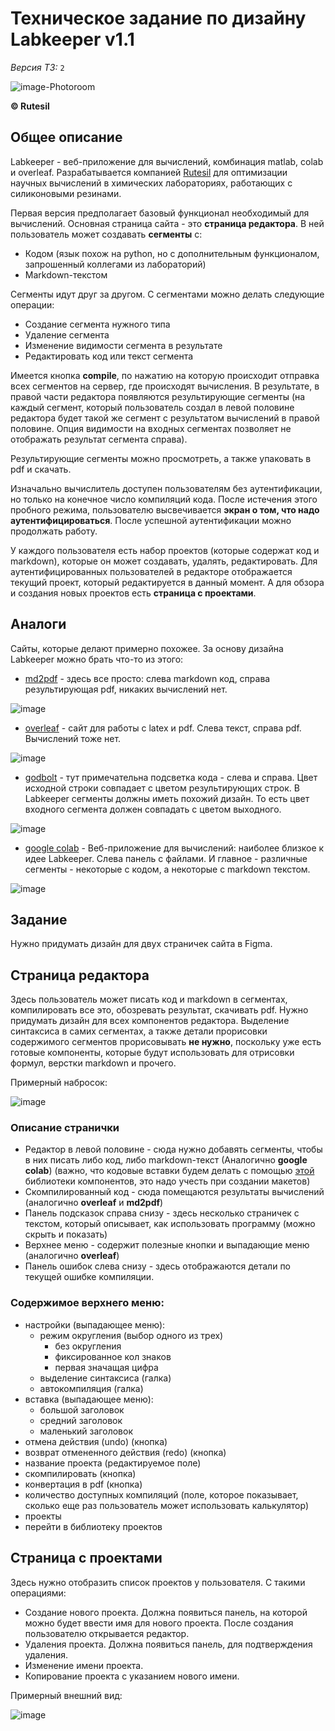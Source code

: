 # Техническое задание по дизайну Labkeeper v1.1

*Версия ТЗ:* ```2```

![image-Photoroom](https://github.com/user-attachments/assets/aa6ec9da-faa0-492d-92d6-cc0350905f54)

**© Rutesil**

## Общее описание

Labkeeper - веб-приложение для вычислений, комбинация matlab, colab и overleaf.
Разрабатывается компанией [Rutesil](www.rutesil.ru) для оптимизации научных вычислений в химических лабораториях, работающих с силиконовыми резинами.

Первая версия предполагает базовый функционал необходимый для вычислений. Основная страница сайта - это **страница редактора**.
В ней пользователь может создавать **сегменты** с:

* Кодом (язык похож на python, но с дополнительным функционалом, запрошенный коллегами из лабораторий)
* Markdown-текстом

Сегменты идут друг за другом. С сегментами можно делать следующие операции:

* Создание сегмента нужного типа
* Удаление сегмента
* Изменение видимости сегмента в результате
* Редактировать код или текст сегмента

Имеется кнопка **compile**, по нажатию на которую происходит отправка всех сегментов на сервер, где происходят вычисления.
В результате, в правой части редактора появляются результирующие сегменты (на каждый сегмент, который пользователь создал в левой половине редактора будет такой же
сегмент с результатом вычислений в правой половине. Опция видимости на входных сегментах позволяет не отображать результат сегмента справа).

Результирующие сегменты можно просмотреть, а также упаковать в pdf и скачать.

Изначально вычислитель доступен пользователям без аутентификации, но только на конечное число компиляций кода. После истечения этого пробного режима, пользователю высвечивается **экран о том, что
надо аутентифицироваться**. После успешной аутентификации можно продолжать работу.

У каждого пользователя есть набор проектов (которые содержат код и markdown), которые он может создавать, удалять, редактировать. Для аутентифицированных пользователей в редакторе отображается текущий проект,
который редактируется в данный момент. А для обзора и создания новых проектов есть **страница с проектами**.

## Аналоги

Сайты, которые делают примерно похожее. За основу дизайна Labkeeper можно брать что-то из этого:

* [md2pdf](https://md2pdf.netlify.app/) - здесь все просто: слева markdown код, справа результирующая pdf, никаких вычислений нет.

![image](https://github.com/user-attachments/assets/9a4775ad-e48c-4cd2-8e97-9b68e4570c2d)

* [overleaf](https://www.overleaf.com/login?) - сайт для работы с latex и pdf. Слева текст, справа pdf. Вычислений тоже нет.

![image](https://github.com/user-attachments/assets/9a8f250a-3185-43c8-b0ae-d2619b8ed31c)

* [godbolt](https://godbolt.org/) - тут примечательна подсветка кода - слева и справа. Цвет исходной строки совпадает с цветом результирующих строк. В Labkeeper сегменты должны иметь похожий дизайн. То есть цвет входного сегмента должен совпадать с цветом выходного.

![image](https://github.com/user-attachments/assets/27e7f264-4a5c-49d0-88dd-c9551e106638)

* [google colab](https://colab.research.google.com/) - Веб-приложение для вычислений: наиболее близкое к идее Labkeeper. Слева панель с файлами. И главное - различные сегменты - некоторые с кодом, а некоторые с markdown текстом.

![image](https://github.com/user-attachments/assets/f847ff4e-c8ec-422d-89c5-c5794aec6c51)

## Задание

Нужно придумать дизайн для двух страничек сайта в Figma.

## Страница редактора

Здесь пользователь может писать код и markdown в сегментах, компилировать все это, обозревать результат, скачивать pdf.
Нужно придумать дизайн для всех компонентов редактора. Выделение синтаксиса в самих сегментах, а также детали прорисовки содержимого сегментов прорисовывать **не нужно**, поскольку уже есть готовые компоненты,
которые будут использовать для отрисовки формул, верстки markdown и прочего.

Примерный набросок:

![image](https://github.com/user-attachments/assets/9dbdc9a2-b95b-4166-b28a-963094371d78)

### Описание странички

* Редактор в левой половине - сюда нужно добавять сегменты, чтобы в них писать либо код, либо markdown-текст (Аналогично **google colab**) (важно, что кодовые вставки будем делать с помощью [этой](https://codemirror.net/) библиотеки компонентов, это надо учесть при создании макетов)
* Скомпилированный код - сюда помещаются результаты вычислений (аналогично **overleaf** и **md2pdf**)
* Панель подсказок справа снизу - здесь несколько страничек с текстом, который описывает, как использовать программу (можно скрыть и показать)
* Верхнее меню - содержит полезные кнопки и выпадающие меню (аналогично **overleaf**)
* Панель ошибок слева снизу - здесь отображаются детали по текущей ошибке компиляции.

### Содержимое верхнего меню:

* настройки (выпадающее меню):
  * режим округления (выбор одного из трех)
    * без округления
    * фиксированное кол знаков
    * первая значащая цифра
  * выделение синтаксиса (галка)
  * автокомпиляция (галка)
* вставка (выпадающее меню):
  * большой заголовок
  * средний заголовок
  * маленький заголовок
* отмена действия (undo) (кнопка)
* возврат отмененного действия (redo) (кнопка)
* название проекта (редактируемое поле)
* скомпилировать (кнопка)
* конвертация в pdf (кнопка)
* количество доступных компиляций (поле, которое показывает, сколько еще раз пользователь может использовать калькулятор)
* проекты
 * перейти в библиотеку проектов

## Страница с проектами

Здесь нужно отобразить список проектов у пользователя. С такими операциями:

* Создание нового проекта. Должна появиться панель, на которой можно будет ввести имя для нового проекта. После создания пользователю открывается редактор.
* Удаления проекта. Должна появиться панель, для подтверждения удаления.
* Изменение имени проекта.
* Копирование проекта с указанием нового имени.

Примерный внешний вид:

![image](https://github.com/user-attachments/assets/10249be8-47dd-430d-9a4e-59f1222dfad5)
